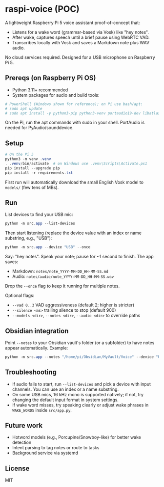 # raspi-voice (POC)

A lightweight Raspberry Pi 5 voice assistant proof-of-concept that:
- Listens for a wake word (grammar-based via Vosk) like "hey notes".
- After wake, captures speech until a brief pause using WebRTC VAD.
- Transcribes locally with Vosk and saves a Markdown note plus WAV audio.

No cloud services required. Designed for a USB microphone on Raspberry Pi 5.

## Prereqs (on Raspberry Pi OS)

- Python 3.11+ recommended
- System packages for audio and build tools:

```powershell
# PowerShell (Windows shown for reference); on Pi use bash/apt:
# sudo apt update
# sudo apt install -y python3-pip python3-venv portaudio19-dev libatlas-base-dev
```

On the Pi, run the apt commands with sudo in your shell. PortAudio is needed for PyAudio/sounddevice.

## Setup

```powershell
# On the Pi 5
python3 -m venv .venv
. .venv/bin/activate  # on Windows use .venv\Scripts\Activate.ps1
pip install --upgrade pip
pip install -r requirements.txt
```

First run will automatically download the small English Vosk model to `models/` (few tens of MBs).

## Run

List devices to find your USB mic:

```powershell
python -m src.app --list-devices
```

Then start listening (replace the device value with an index or name substring, e.g., "USB"):

```powershell
python -m src.app --device "USB" --once
```

Say: "hey notes". Speak your note; pause for ~1 second to finish. The app saves:
- Markdown: `notes/note_YYYY-MM-DD_HH-MM-SS.md`
- Audio: `notes/audio/note_YYYY-MM-DD_HH-MM-SS.wav`

Drop the `--once` flag to keep it running for multiple notes.

Optional flags:
- `--vad 0..3` VAD aggressiveness (default 2; higher is stricter)
- `--silence <ms>` trailing silence to stop (default 900)
- `--models <dir>`, `--notes <dir>`, `--audio <dir>` to override paths

## Obsidian integration

Point `--notes` to your Obsidian vault's folder (or a subfolder) to have notes appear automatically. Example:

```powershell
python -m src.app --notes "/home/pi/Obsidian/MyVault/Voice" --device "USB"
```

## Troubleshooting

- If audio fails to start, run `--list-devices` and pick a device with input channels. You can use an index or a name substring.
- On some USB mics, 16 kHz mono is supported natively; if not, try changing the default input format in system settings.
- If wake word misses, try speaking clearly or adjust wake phrases in `WAKE_WORDS` inside `src/app.py`.

## Future work

- Hotword models (e.g., Porcupine/Snowboy-like) for better wake detection
- Intent parsing to tag notes or route to tasks
- Background service via systemd

## License

MIT
